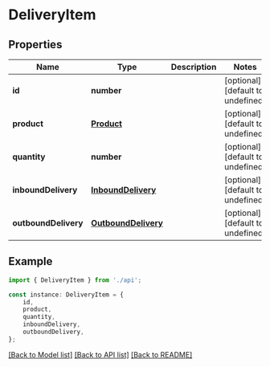 # DeliveryItem


## Properties

Name | Type | Description | Notes
------------ | ------------- | ------------- | -------------
**id** | **number** |  | [optional] [default to undefined]
**product** | [**Product**](Product.md) |  | [optional] [default to undefined]
**quantity** | **number** |  | [optional] [default to undefined]
**inboundDelivery** | [**InboundDelivery**](InboundDelivery.md) |  | [optional] [default to undefined]
**outboundDelivery** | [**OutboundDelivery**](OutboundDelivery.md) |  | [optional] [default to undefined]

## Example

```typescript
import { DeliveryItem } from './api';

const instance: DeliveryItem = {
    id,
    product,
    quantity,
    inboundDelivery,
    outboundDelivery,
};
```

[[Back to Model list]](../README.md#documentation-for-models) [[Back to API list]](../README.md#documentation-for-api-endpoints) [[Back to README]](../README.md)
